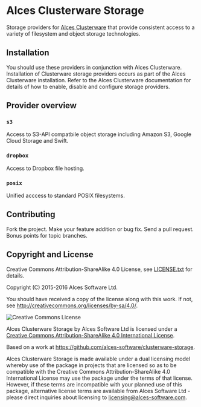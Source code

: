 # Alces Clusterware Storage

Storage providers for [Alces Clusterware](https://github.com/alces-software/clusterware) that provide consistent access to a variety of filesystem and object storage technologies.

## Installation

You should use these providers in conjunction with Alces Clusterware.  Installation of Clusterware storage providers occurs as part of the Alces Clusterware installation.  Refer to the Alces Clusterware documentation for details of how to enable, disable and configure storage providers.

## Provider overview

### `s3`

Access to S3-API compatbile object storage including Amazon S3, Google Cloud Storage and Swift.

### `dropbox`

Access to Dropbox file hosting.

### `posix`

Unified acccess to standard POSIX filesystems.

## Contributing

Fork the project. Make your feature addition or bug fix. Send a pull request. Bonus points for topic branches.

## Copyright and License

Creative Commons Attribution-ShareAlike 4.0 License, see [LICENSE.txt](LICENSE.txt) for details.

Copyright (C) 2015-2016 Alces Software Ltd.

You should have received a copy of the license along with this work.  If not, see <http://creativecommons.org/licenses/by-sa/4.0/>.

![Creative Commons License](https://i.creativecommons.org/l/by-sa/4.0/88x31.png)

Alces Clusterware Storage by Alces Software Ltd is licensed under a [Creative Commons Attribution-ShareAlike 4.0 International License](http://creativecommons.org/licenses/by-sa/4.0/).

Based on a work at <https://github.com/alces-software/clusterware-storage>.

Alces Clusterware Storage is made available under a dual licensing model whereby use of the package in projects that are licensed so as to be compatible with the Creative Commons Attribution-ShareAlike 4.0 International License may use the package under the terms of that license. However, if these terms are incompatible with your planned use of this package, alternative license terms are available from Alces Software Ltd - please direct inquiries about licensing to [licensing@alces-software.com](mailto:licensing@alces-software.com).
